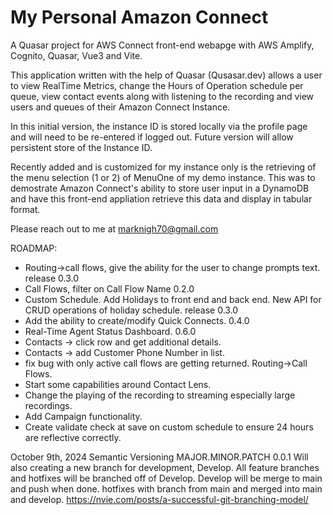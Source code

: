 # My Personal Amazon Connect

A Quasar project for AWS Connect front-end webapge with AWS Amplify, Cognito, Quasar, Vue3 and Vite.

This application written with the help of Quasar (Qusasar.dev) allows a user to view RealTime Metrics, change the Hours of Operation schedule per queue, view contact events along with listening to the recording and view users and queues of their Amazon Connect Instance.

In this initial version, the instance ID is stored locally via the profile page and will need to be re-entered if logged out. Future version will allow persistent store of the Instance ID.

Recently added and is customized for my instance only is the retrieving of the menu selection (1 or 2) of MenuOne of my demo instance. This was to demostrate Amazon Connect's ability to store user input in a DynamoDB and have this front-end appliation retrieve this data and display in tabular format.

Please reach out to me at marknigh70@gmail.com


ROADMAP:
* Routing->call flows, give the ability for the user to change prompts text. release 0.3.0
* Call Flows, filter on Call Flow Name 0.2.0
* Custom Schedule. Add Holidays to front end and back end. New API for CRUD operations of holiday schedule. release 0.3.0
* Add the ability to create/modify Quick Connects. 0.4.0
* Real-Time Agent Status Dashboard. 0.6.0
* Contacts -> click row and get additional details.
* Contacts -> add Customer Phone Number in list.
* fix bug with only active call flows are getting returned. Routing->Call Flows.
* Start some capabilities around Contact Lens.
* Change the playing of the recording to streaming especially large recordings.
* Add Campaign functionality.
* Create validate check at save on custom schedule to ensure 24 hours are reflective correctly.

October 9th, 2024
Semantic Versioning
MAJOR.MINOR.PATCH
0.0.1
Will also creating a new branch for development, Develop. All feature branches and hotfixes will be branched off of Develop. Develop will be merge to main and push when done. hotfixes with branch from main and merged into main and develop.
https://nvie.com/posts/a-successful-git-branching-model/
